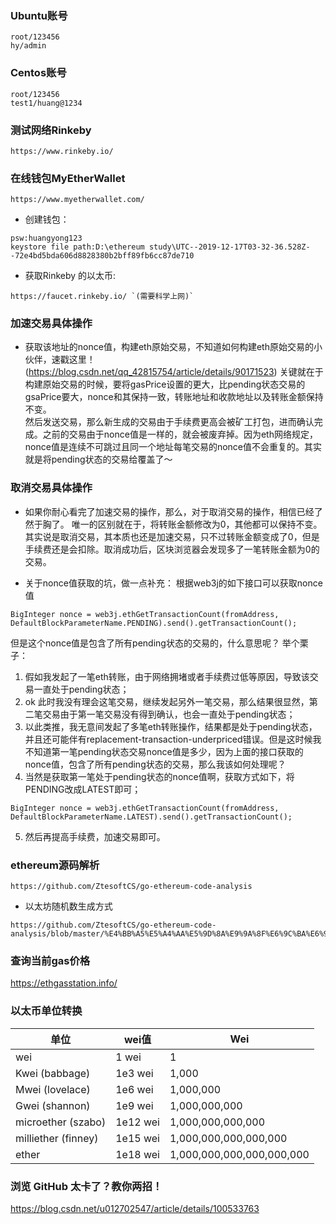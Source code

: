 ### Ubuntu账号
```
root/123456
hy/admin
```

### Centos账号
```
root/123456
test1/huang@1234
```

### 测试网络Rinkeby
```
https://www.rinkeby.io/
```

### 在线钱包MyEtherWallet
```
https://www.myetherwallet.com/
```
- 创建钱包：
```
psw:huangyong123
keystore file path:D:\ethereum study\UTC--2019-12-17T03-32-36.528Z--72e4bd5bda606d8828380b2bff89fb6cc87de710
```
- 获取Rinkeby 的以太币:
```
https://faucet.rinkeby.io/ `(需要科学上网)`
```

### 加速交易具体操作
- 获取该地址的nonce值，构建eth原始交易，不知道如何构建eth原始交易的小伙伴，速戳这里！(https://blog.csdn.net/qq_42815754/article/details/90171523)
关键就在于构建原始交易的时候，要将gasPrice设置的更大，比pending状态交易的gsaPrice要大，nonce和其保持一致，转账地址和收款地址以及转账金额保持不变。   
然后发送交易，那么新生成的交易由于手续费更高会被矿工打包，进而确认完成。之前的交易由于nonce值是一样的，就会被废弃掉。因为eth网络规定，nonce值是连续不可跳过且同一个地址每笔交易的nonce值不会重复的。其实就是将pending状态的交易给覆盖了～

### 取消交易具体操作
- 如果你耐心看完了加速交易的操作，那么，对于取消交易的操作，相信已经了然于胸了。
唯一的区别就在于，将转账金额修改为0，其他都可以保持不变。
其实说是取消交易，其本质也还是加速交易，只不过转账金额变成了0，但是手续费还是会扣除。取消成功后，区块浏览器会发现多了一笔转账金额为0的交易。

- 关于nonce值获取的坑，做一点补充：
根据web3j的如下接口可以获取nonce值
```
BigInteger nonce = web3j.ethGetTransactionCount(fromAddress, DefaultBlockParameterName.PENDING).send().getTransactionCount();
```
但是这个nonce值是包含了所有pending状态的交易的，什么意思呢？
举个栗子：
1. 假如我发起了一笔eth转账，由于网络拥堵或者手续费过低等原因，导致该交易一直处于pending状态；
2. ok 此时我没有理会这笔交易，继续发起另外一笔交易，那么结果很显然，第二笔交易由于第一笔交易没有得到确认，也会一直处于pending状态；
3. 以此类推，我无意间发起了多笔eth转账操作，结果都是处于pending状态，并且还可能伴有replacement-transaction-underpriced错误。但是这时候我不知道第一笔pending状态交易nonce值是多少，因为上面的接口获取的nonce值，包含了所有pending状态的交易，那么我该如何处理呢？
4. 当然是获取第一笔处于pending状态的nonce值啊，获取方式如下，将PENDING改成LATEST即可；
```
BigInteger nonce = web3j.ethGetTransactionCount(fromAddress, DefaultBlockParameterName.LATEST).send().getTransactionCount();
```
5. 然后再提高手续费，加速交易即可。

### ethereum源码解析

```
https://github.com/ZtesoftCS/go-ethereum-code-analysis
```
-  以太坊随机数生成方式
```
https://github.com/ZtesoftCS/go-ethereum-code-analysis/blob/master/%E4%BB%A5%E5%A4%AA%E5%9D%8A%E9%9A%8F%E6%9C%BA%E6%95%B0%E7%94%9F%E6%88%90%E6%96%B9%E5%BC%8F.md
```

### 查询当前gas价格
https://ethgasstation.info/

### 以太币单位转换
|  单位  |  wei值  |	 Wei  |
|  ---   |  -----  |  ----  |
|  wei  |  1 wei  |  1  |
|  Kwei (babbage)  |  1e3 wei  |  1,000  |
|  Mwei (lovelace)  |  1e6 wei  |  1,000,000  |
|  Gwei (shannon)  |  1e9 wei  |  1,000,000,000  |
|  microether (szabo)  |  1e12 wei  |  1,000,000,000,000  |
|  milliether (finney)  |  1e15 wei  |  1,000,000,000,000,000  |
|  ether  |  1e18 wei  |  1,000,000,000,000,000,000  |

### 浏览 GitHub 太卡了？教你两招！
https://blog.csdn.net/u012702547/article/details/100533763